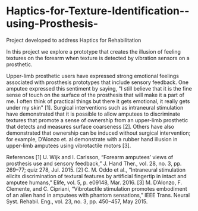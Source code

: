 ﻿# Haptics-for-Texture-Identification--using-Prosthesis-
Project developed to address Haptics for Rehabilitation

In this project we explore a prototype that creates the illusion of feeling textures on the forearm when texture is detected by vibration sensors on a prosthetic.

Upper-limb prosthetic users have expressed strong emotional feelings associated with prosthesis prototypes that include sensory feedback. One amputee expressed this sentiment by saying, "I still believe that it is the fine sense of touch on the surface of the prosthesis that will make it a part of me. I often think of practical things but there it gets emotional, it really gets under my skin" [1]. Surgical interventions such as intraneural stimulation have demonstrated that it is possible to allow amputees to discriminate textures that promote a sense of ownership from an upper-limb prosthetic that detects and measures surface coarseness [2]. Others have also demonstrated that ownership can be induced without surgical intervention; for example, D’Alonzo et. al demonstrate with a rubber hand illusion in upper-limb amputees using vibrotactile motors [3]. 



References
[1]	U. Wijk and I. Carlsson, “Forearm amputees’ views of prosthesis use and sensory feedback,” J. Hand Ther., vol. 28, no. 3, pp. 269–77; quiz 278, Jul. 2015.
[2]	C. M. Oddo et al., “Intraneural stimulation elicits discrimination of textural features by artificial fingertip in intact and amputee humans,” Elife, vol. 5, p. e09148, Mar. 2016.
[3]	M. D’Alonzo, F. Clemente, and C. Cipriani, “Vibrotactile stimulation promotes embodiment of an alien hand in amputees with phantom sensations,” IEEE Trans. Neural Syst. Rehabil. Eng., vol. 23, no. 3, pp. 450–457, May 2015.
